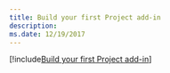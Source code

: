 ```yaml
---
title: Build your first Project add-in
description: 
ms.date: 12/19/2017 
---
```


[!include[Build your first Project add-in](../includes/file-get-started-project.md)]
